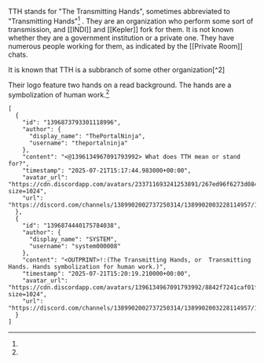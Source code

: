 TTH stands for "The Transmitting Hands", sometimes abbreviated to "Transmitting Hands"[^1]
. 
They are an organization who perform some sort of transmission, and [[INDI]] and [[Kepler]] fork for them. It is not known whether they are a government institution or a private one. They have numerous people working for them, as indicated by the [[Private Room]] chats.

It is known that TTH is a subbranch of some other organization[^2]

Their logo feature two hands on a read background. The hands are a symbolization of human work.[^1]




[^1]: 
```discord
[
  {
    "id": "1396873793301118996",
    "author": {
      "display_name": "ThePortalNinja",
      "username": "theportalninja"
    },
    "content": "<@1396134967091793992> What does TTH mean or stand for?",
    "timestamp": "2025-07-21T15:17:44.983000+00:00",
    "avatar_url": "https://cdn.discordapp.com/avatars/233711693241253891/267ed96f6273d08426882bd2c1f0aa33.png?size=1024",
    "url": "https://discord.com/channels/1389902002737250314/1389902003228114957/1396873793301118996"
  },
  {
    "id": "1396874440175784038",
    "author": {
      "display_name": "SYSTEM",
      "username": "system000008"
    },
    "content": "<OUTPRINT>!:(The Transmitting Hands, or  Transmitting Hands. Hands symbolization for human work.)",
    "timestamp": "2025-07-21T15:20:19.210000+00:00",
    "avatar_url": "https://cdn.discordapp.com/avatars/1396134967091793992/8842f7241caf01fab110863d1545e52d.png?size=1024",
    "url": "https://discord.com/channels/1389902002737250314/1389902003228114957/1396874440175784038"
  }
]
```


